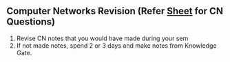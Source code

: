 ## Computer Networks Revision (Refer [Sheet](https://takeuforward.org/interviews/must-do-questions-for-dbms-cn-os-interviews-sde-core-sheet/) for CN Questions)  

1. Revise CN notes that you would have made during your sem
2. If not made notes, spend 2 or 3 days and make notes from Knowledge Gate.